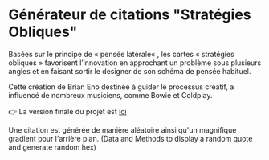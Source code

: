 # Générateur de citations "Stratégies Obliques"


Basées sur le principe de « pensée latérale« , les cartes « stratégies obliques » favorisent l’innovation en approchant un problème sous plusieurs angles et en faisant sortir le designer de son schéma de pensée habituel.

Cette création de Brian Eno destinée à guider le processus créatif, a influencé de nombreux musiciens, comme Bowie et Coldplay.


👉 La version finale du projet est [ici](https://clairedonut.github.io/strategies-obliques-vuejs/)

Une citation est générée de manière aléatoire ainsi qu'un magnifique gradient pour l'arrière plan. (Data and Methods to display a random quote and generate random hex)
